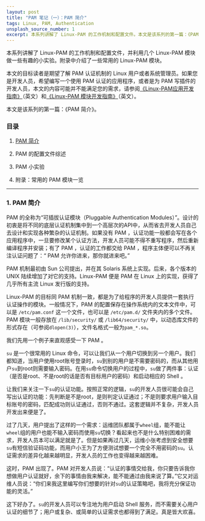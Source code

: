 ```yaml
---
layout: post
title: "PAM 笔记（一）：PAM 简介"
tags: Linux, PAM, Authentication
unsplash_source_number: 1
excerpt: 本系列讲解了 Linux-PAM 的工作机制和配置文件。本文是该系列的第一篇：《PAM 简介》。主要介绍了 “PAM 是什么”、“解决了什么问题”以及它在Linux系统中的存在形式。
---
```


本系列讲解了 Linux-PAM 的工作机制和配置文件，并利用几个 Linux-PAM 模块做一些有趣的小实验。附录中介绍了一些常用的 Linux-PAM 模块。

本文的目标读者是期望了解 PAM 认证机制的 Linux 用户或者系统管理员。如果您是开发人员，希望编写一个使用 PAM 认证的应用程序，或者是为 PAM 写插件的开发人员，本文的内容可能并不能满足您的需求，请参阅[《Linux-PAM应用开发指南》][1]（英文）和[《Linux-PAM 模块开发指南》][2]（英文）。

本文是该系列的第一篇：《PAM 简介》。

### 目录

1. [PAM 简介][3]

2. PAM 的配置文件综述

3. PAM 小实验

4. 附录：常用的 PAM 模块一览

---


### 1. PAM 简介

PAM 的全称为“可插拔认证模块（Pluggable Authentication Modules）”。设计的初衷是将不同的底层认证机制集中到一个高层次的API中，从而省去开发人员自己去设计和实现各种繁杂的认证机制。如果没有 PAM ，认证功能一般都会写在各个应用程序中，一旦要修改某个认证方法，开发人员可能不得不重写程序，然后重新编译程序并安装；有了 PAM ，认证的工作都交给 PAM ，程序主体便可以不再关注认证问题了：“ PAM 允许你进来，那你就进来吧。”

PAM 机制最初由 Sun 公司提出，并在其 Solaris 系统上实现。后来，各个版本的 UNIX 陆续增加了对它的支持。Linux-PAM 便是 PAM 在 Linux 上的实现，获得了几乎所有主流 Linux 发行版的支持。

Linux-PAM 的目标同 PAM 机制一致，都是为了给程序的开发人员提供一套执行认证操作的模块。一般情况下，PAM 的配置保存在操作系统内的文本文件中，可以是 `/etc/pam.conf` 这一个文件，也可以是 `/etc/pam.d/` 文件夹内的多个文件。PAM 模块一般存放在 `/lib/security/` 或 `/lib64/security/` 中，以动态库文件的形式存在（可参阅`dlopen(3)`），文件名格式一般为`pam_*.so`。

我们先用一个例子来直观感受一下 PAM 。

`su` 是一个很常用的 Linux 命令，可以让我们从一个用户切换到另一个用户。我们都知道，当用户使用root账号登录时，`su`到别的用户是不需要密码的，而从其他用户`su`到root则需要输入密码。在用`su`命令切换用户的过程中，`su`做了两件事：认证（是否是root、不是root的话是否有目标用户的密码）和启动相应的 Shell 。

让我们来关注一下`su`的认证功能。按照正常的逻辑，`su`的开发人员很可能会自己写出认证的功能：先判断是不是root，是则判定认证通过；不是则要求用户输入目标账号的密码，匹配成功则认证通过，否则不通过。这套逻辑并不复杂，开发人员开发出来便是了。

过了几天，用户提出了这样的一个需求：运维团队都属于`wheel`组，能不能让`wheel`组的用户也能不输入密码而使用`su`切换？看起来也不是什么特别困难的需求，开发人员本可以满足就是了。但是如果再过几天，运维小张考虑到安全想要`su`有短信验证码功能，而用户小王为了方便测试想要一个完全不用密码的`su`。认证需求的差异化越来越明显，开发人员的工作也变得越来越困难。

这时，PAM 出现了。PAM 对开发人员说：“认证的事情交给我，你只要告诉我你想做用户认证就好，余下的事情由我来解决，能不能通过由我来说了算。”它又对运维人员说：“你们来我这里编写你们想要的针对`su`的认证策略吧，我将充分保证功能的灵活。”

这下好办了。`su`的开发人员可以专注地为用户启动 Shell 服务，而不需要关心用户认证的细节了；用户或复杂、或简单的认证需求也都得到了满足。真是皆大欢喜。


  [1]: http://www.linux-pam.org/Linux-PAM-html/Linux-PAM_ADG.html
  [2]: http://www.linux-pam.org/Linux-PAM-html/Linux-PAM_MWG.html
  [3]: http://colinleefish.github.com/2016/03/01/pam-notebook-1.html
